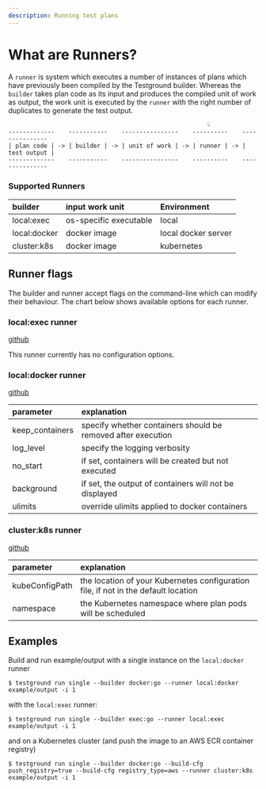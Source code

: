 ```yaml
---
description: Running test plans
---
```


# What are Runners?

A `runner` is system which executes a number of instances of plans which have previously been compiled by the Testground builder. Whereas the `builder` takes plan code as its input and produces the compiled unit of work as output, the work unit is executed by the `runner` with the right number of duplicates to generate the test output.

```text
                                                        ☟
-------------    -----------    ----------------    ----------    ---------------
| plan code | -> | builder | -> | unit of work | -> | runner | -> | test output |
-------------    -----------    ----------------    ----------    ---------------
```

### Supported Runners

| builder | input work unit | Environment |
| :--- | :--- | :--- |
| local:exec | os-specific executable | local |
| local:docker | docker image | local docker server |
| cluster:k8s | docker image | kubernetes |

## Runner flags

The builder and runner accept flags on the command-line which can modify their behaviour. The chart below shows available options for each runner.

### local:exec runner

[github](https://github.com/ipfs/testground/blob/master/pkg/runner/local_exec.go#L42)

This runner currently has no configuration options.

### local:docker runner

[github](https://github.com/ipfs/testground/blob/master/pkg/runner/local_docker.go#L49)

| parameter | explanation |
| :--- | :--- |
| keep\_containers | specify whether containers should be removed after execution |
| log\_level | specify the logging verbosity |
| no\_start | if set, containers will be created but not executed |
| background | if set, the output of containers will not be displayed |
| ulimits | override ulimits applied to docker containers |

### cluster:k8s runner

[github](https://github.com/ipfs/testground/blob/master/pkg/runner/cluster_k8s.go#L120)

| parameter | explanation |
| :--- | :--- |
| kubeConfigPath | the location of your Kubernetes configuration file, if not in the default location |
| namespace | the Kubernetes namespace where plan pods will be scheduled |

## Examples

Build and run example/output with a single instance on the `local:docker` runner

```text
$ testground run single --builder docker:go --runner local:docker example/output -i 1
```

with the `local:exec` runner:

```text
$ testground run single --builder exec:go --runner local:exec example/output -i 1
```

and on a Kubernetes cluster \(and push the image to an AWS ECR container registry\)

```text
$ testground run single --builder docker:go --build-cfg push_registry=true --build-cfg registry_type=aws --runner cluster:k8s example/output -i 1
```

